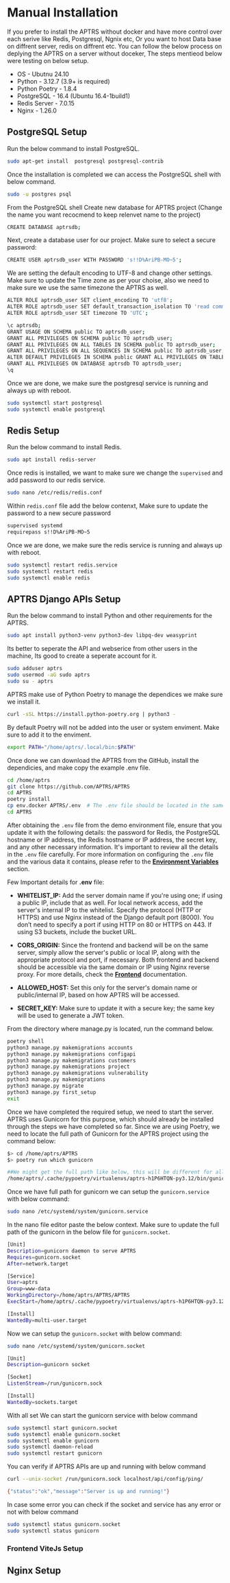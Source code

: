 # Manual Installation

If you prefer to install the APTRS without docker and have more control over each serive like Redis, Postgresql, Ngnix etc, Or you want to host Data base on diffrent server, redis on diffrent etc. You can follow the below process on deplying the APTRS on a server without doceker, The steps mentieod below were testing on below setup. 


- OS - Ubutnu 24.10
- Python - 3.12.7  (3.9+ is required)
- Python Poetry - 1.8.4
- PostgreSQL - 16.4 (Ubuntu 16.4-1build1)
- Redis Server - 7.0.15
- Nginx - 1.26.0

## PostgreSQL Setup 

Run the below command to install PostgreSQL.

```bash
sudo apt-get install  postgresql postgresql-contrib
```

Once the installation is completed we can access the PostgreSQL shell with below command.

```bash
sudo -u postgres psql
```

From the PostgreSQL shell Create new database for APTRS project (Change the name you want recocmend to keep relenvet name to the project)

```bash
CREATE DATABASE aptrsdb;
```

Next, create a database user for our project. Make sure to select a secure password:

```bash
CREATE USER aptrsdb_user WITH PASSWORD 's!!D%AriPB-MO~5';
```

We are setting the default encoding to UTF-8 and change other settings. Make sure to update the Time zone as per your choise, also we need to make sure we use the same timezone the APTRS as well.

```bash
ALTER ROLE aptrsdb_user SET client_encoding TO 'utf8';
ALTER ROLE aptrsdb_user SET default_transaction_isolation TO 'read committed';
ALTER ROLE aptrsdb_user SET timezone TO 'UTC';

\c aptrsdb;
GRANT USAGE ON SCHEMA public TO aptrsdb_user;
GRANT ALL PRIVILEGES ON SCHEMA public TO aptrsdb_user;
GRANT ALL PRIVILEGES ON ALL TABLES IN SCHEMA public TO aptrsdb_user;
GRANT ALL PRIVILEGES ON ALL SEQUENCES IN SCHEMA public TO aptrsdb_user;
ALTER DEFAULT PRIVILEGES IN SCHEMA public GRANT ALL PRIVILEGES ON TABLES TO aptrsdb_user;
GRANT ALL PRIVILEGES ON DATABASE aptrsdb TO aptrsdb_user;
\q
```


Once we are done, we make sure the postgresql service is running and always up with reboot.

```bash
sudo systemctl start postgresql
sudo systemctl enable postgresql
```




## Redis Setup


Run the below command to install Redis.

```bash
sudo apt install redis-server
```

Once redis is installed, we want to make sure we change the `supervised` and add password to our redis service.

```bash
sudo nano /etc/redis/redis.conf
```
 
Within `redis.conf` file add the below contenxt, Make sure to update the password to a new secure password

```bash
supervised systemd
requirepass s!!D%AriPB-MO~5
```

Once we are done, we make sure the redis service is running and always up with reboot.

```bash
sudo systemctl restart redis.service
sudo systemctl restart redis
sudo systemctl enable redis
```




## APTRS Django APIs Setup


Run the below command to install Python and other requirements for the APTRS.

```bash
sudo apt install python3-venv python3-dev libpq-dev weasyprint
```

Its better to seperate the API and webserice from other users in the machine, Its good to create a seperate account for it.

```bash
sudo adduser aptrs
sudo usermod -aG sudo aptrs
sudo su - aptrs
```

APTRS make use of Python Poetry to manage the dependices we make sure we install it.

```bash
curl -sSL https://install.python-poetry.org | python3 -
``` 

By default Poetry will not be added into the user or system enviment. Make sure to add it to the enviment.

```bash
export PATH="/home/aptrs/.local/bin:$PATH"
```

Once done we can download the APTRS from the GitHub, install the dependicies, and make copy the example .env file.

```bash
cd /home/aptrs
git clone https://github.com/APTRS/APTRS
cd APTRS
poetry install
cp env.docker APTRS/.env  # The .env file should be located in the same directory as the manage.py file.
cd APTRS

```
After obtaining the `.env` file from the demo environment file, ensure that you update it with the following details: the password for Redis, the PostgreSQL hostname or IP address, the Redis hostname or IP address, the secret key, and any other necessary information. It's important to review all the details in the `.env` file carefully. For more information on configuring the `.env` file and the various data it contains, please refer to the **[Environment Variables](/installation/env/)** section.

Few Important details for **.env** file:


- **WHITELIST_IP:** Add the server domain name if you're using one; if using a public IP, include that as well. For local network access, add the server's internal IP to the whitelist. Specify the protocol (HTTP or HTTPS) and use Nginx instead of the Django default port (8000). You don’t need to specify a port if using HTTP on 80 or HTTPS on 443. If using S3 buckets, include the bucket URL.

- **CORS_ORIGIN:** Since the frontend and backend will be on the same server, simply allow the server's public or local IP, along with the appropriate protocol and port, if necessary. Both frontend and backend should be accessible via the same domain or IP using Nginx reverse proxy. For more details, check the **[Frontend](/installation/frontend/)** documentation.

- **ALLOWED_HOST:** Set this only for the server's domain name or public/internal IP, based on how APTRS will be accessed.

- **SECRET_KEY:** Make sure to update it with a secure key; the same key will be used to generate a JWT token.


From the directory where manage.py is located, run the command below.

```bash
poetry shell
python3 manage.py makemigrations accounts
python3 manage.py makemigrations configapi
python3 manage.py makemigrations customers
python3 manage.py makemigrations project
python3 manage.py makemigrations vulnerability
python3 manage.py makemigrations
python3 manage.py migrate
python3 manage.py first_setup
exit
```


Once we have completed the required setup, we need to start the server. APTRS uses Gunicorn for this purpose, which should already be installed through the steps we have completed so far. Since we are using Poetry, we need to locate the full path of Gunicorn for the APTRS project using the command below:

```bash
$> cd /home/aptrs/APTRS
$> poetry run which gunicorn

##We might get the full path like below, this will be different for all users
/home/aptrs/.cache/pypoetry/virtualenvs/aptrs-h1P6HTQN-py3.12/bin/gunicorn
```

Once we have full path for gunicorn we can setup the `gunicorn.service` with below command:


```bash
sudo nano /etc/systemd/system/gunicorn.service
```

In the nano file editor paste the below context. Make sure to update the full path of the gunicorn in the below file for `gunicorn.socket`.



```bash
[Unit]
Description=gunicorn daemon to serve APTRS
Requires=gunicorn.socket
After=network.target

[Service]
User=aptrs
Group=www-data
WorkingDirectory=/home/aptrs/APTRS/APTRS
ExecStart=/home/aptrs/.cache/pypoetry/virtualenvs/aptrs-h1P6HTQN-py3.12/bin/gunicorn --workers 3 --access-logfile - --bind unix:/run/gunicorn.sock APTRS.wsgi:application

[Install]
WantedBy=multi-user.target
```



Now we can setup the `gunicorn.socket` with below command:

```bash
sudo nano /etc/systemd/system/gunicorn.socket
```

```bash
[Unit]
Description=gunicorn socket

[Socket]
ListenStream=/run/gunicorn.sock

[Install]
WantedBy=sockets.target

```

With all set We can start the gunicorn service with below command

```bash
sudo systemctl start gunicorn.socket
sudo systemctl enable gunicorn.socket
sudo systemctl enable gunicorn
sudo systemctl daemon-reload
sudo systemctl restart gunicorn
```

You can verify if APTRS APIs are up and running with below command

```bash
curl --unix-socket /run/gunicorn.sock localhost/api/config/ping/

{"status":"ok","message":"Server is up and running!"}
```

In case some error you can check if the socket and service has any error or not with below command
```bash
sudo systemctl status gunicorn.socket
sudo systemctl status gunicorn
```



### Frontend ViteJs Setup

## Nginx Setup